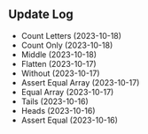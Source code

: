 ## Update Log
- Count Letters (2023-10-18)
- Count Only (2023-10-18)
- Middle (2023-10-18)
- Flatten (2023-10-17)
- Without (2023-10-17)
- Assert Equal Array (2023-10-17)
- Equal Array (2023-10-17)
- Tails (2023-10-16)
- Heads (2023-10-16)
- Assert Equal (2023-10-16)
